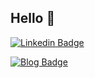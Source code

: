 ## Hello 👋 <br/>

[![Linkedin Badge](https://img.shields.io/badge/-LinkedIn-blue?style=flat-square&logo=Linkedin&logoColor=white&link=https://www.linkedin.com/in/gkim360/)](https://www.linkedin.com/in/gkim360/)

[![Blog Badge](https://img.shields.io/badge/dev-blog-green?style=flat-square&logo=github&link=https://miknai.github.io/)](https://miknai.github.io/)

<!---![github stats](https://github-readme-stats.vercel.app/api?username=miknai&show_icons=true&hide_border=true) --->
